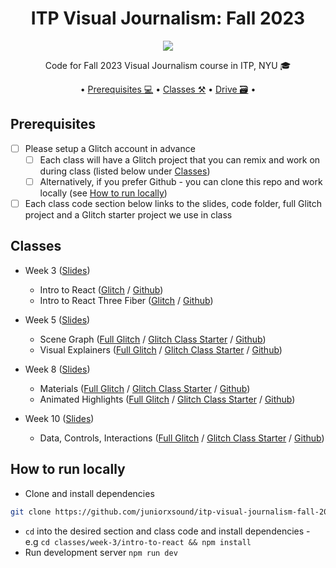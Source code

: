 <div align="center">
<h1>ITP Visual Journalism: Fall 2023</h1>
<img src="https://orfleisher.com/static/coronavirus-transmission-cough-6-feet-ar.6d375243.gif" /><br/>
<p>Code for Fall 2023 Visual Journalism course in ITP, NYU 🎓</p>
• <a href="#prerequisites">Prerequisites 💻</a> •
<a href="#classes">Classes ⚒️</a> •
<a href="https://drive.google.com/drive/folders/1ZynTz4IDYw-AfaugHCkkJxO_GMcBm7X5?usp=drive_link">Drive 🗃️</a> •
</div>

## Prerequisites

- [ ] Please setup a Glitch account in advance
  - [ ] Each class will have a Glitch project that you can remix and work on during class (listed below under [Classes](#classes))
  - [ ] Alternatively, if you prefer Github - you can clone this repo and work locally (see [How to run locally](#how-to-run-locally))
- [ ] Each class code section below links to the slides, code folder, full Glitch project and a Glitch starter project we use in class

## Classes

- Week 3 ([Slides](https://docs.google.com/presentation/d/14sR987jrd17l3FtTlq2vfp7UVmaCjtIsh2s0nLwHpkA/edit?usp=sharing))

  - Intro to React ([Glitch](https://glitch.com/edit/#!/itp-visual-journalism-week3-intro-to-react) / [Github](https://github.com/juniorxsound/itp-visual-journalism-fall-2023/tree/main/classes/week-3/intro-to-react))
  - Intro to React Three Fiber ([Glitch](https://glitch.com/edit/#!/itp-visual-journalism-week3-intro-to-r3f) / [Github](https://github.com/juniorxsound/itp-visual-journalism-fall-2023/tree/main/classes/week-3/intro-to-r3f))

- Week 5 ([Slides](https://docs.google.com/presentation/d/1SXs8MSkbsMhADTiFQZfblComxE7Kk3jxLGT94PyLyr4/edit?usp=sharing))

  - Scene Graph ([Full Glitch](https://glitch.com/edit/#!/itp-visual-journalism-week5-scene-graph-r3f?path=README.md%3A1%3A0) / [Glitch Class Starter](https://glitch.com/edit/#!/itp-visual-journalism-week5-scene-graph-r3f-starter) / [Github](https://github.com/juniorxsound/itp-visual-journalism-fall-2023/tree/main/classes/week-5/scene-graph-r3f))
  - Visual Explainers ([Full Glitch](https://glitch.com/edit/#!/itp-visual-journalism-week5-visual-explainers-r3f) / [Glitch Class Starter](https://glitch.com/edit/#!/itp-visual-journalism-week5-visual-explainers-r3f-starter) / [Github](https://github.com/juniorxsound/itp-visual-journalism-fall-2023/tree/main/classes/week-5/visual-explainers-r3f))

- Week 8 ([Slides](https://docs.google.com/presentation/d/1IcrqpxD9YnCR75S2cwPxP-5KWIA7jM-1fK3uzny5n3Q/edit?usp=sharing]))

  - Materials ([Full Glitch](https://glitch.com/edit/#!/itp-visual-journalism-week8-materials-r3f) / [Glitch Class Starter](https://glitch.com/edit/#!/itp-visual-journalism-week8-materials-r3f-starter) / [Github](https://github.com/juniorxsound/itp-visual-journalism-fall-2023/tree/main/classes/week-8/materials-r3f))
  - Animated Highlights ([Full Glitch](https://glitch.com/edit/#!/itp-visual-journalism-week8-animated-highlights-r3f) / [Glitch Class Starter](https://glitch.com/edit/#!/itp-visual-journalism-week8-animated-highlights-r3f-starter) / [Github](https://github.com/juniorxsound/itp-visual-journalism-fall-2023/tree/main/classes/week-8/animated-highlights-r3f))

- Week 10 ([Slides](https://docs.google.com/presentation/d/1vN-h7zCo2AcoSsDMWMDXPczE0nj668kp3yNX-rYKrfw/edit?usp=sharing]))
  - Data, Controls, Interactions ([Full Glitch](https://glitch.com/edit/#!/itp-visual-journalism-week10-data-controls-interactions-r3f) / [Glitch Class Starter](https://glitch.com/edit/#!/itp-visual-journalism-week10-data-class-starter) / [Github](https://github.com/juniorxsound/itp-visual-journalism-fall-2023/tree/main/classes/week-10/data-controls-interactions-r3f))

## How to run locally

- Clone and install dependencies

```sh
git clone https://github.com/juniorxsound/itp-visual-journalism-fall-2023.git && cd itp-visual-journalism-fall-2023
```

- `cd` into the desired section and class code and install dependencies - e.g `cd classes/week-3/intro-to-react && npm install`
- Run development server `npm run dev`
